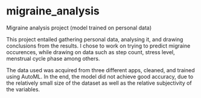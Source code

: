 # migraine_analysis
Migraine analysis project (model trained on personal data)

This project entailed gathering personal data, analysing it, and drawing conclusions from the results. I chose to work on trying to predict migraine occurences, while drawing on data such as step count, stress level, menstrual cycle phase among others.

The data used was acquired from three different apps, cleaned, and trained using AutoML. In the end, the model did not achieve good accuracy, due to the relatively small size of the dataset as well as the relative subjectivity of the variables.
